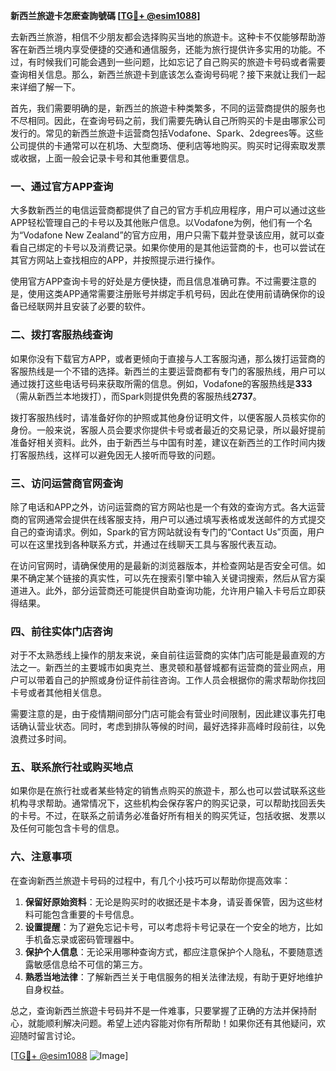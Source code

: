 **新西兰旅遊卡怎麽查詢號碼 [[TG💪+ @esim1088](https://t.me/s/esim1088)]**

去新西兰旅游，相信不少朋友都会选择购买当地的旅遊卡。这种卡不仅能够帮助游客在新西兰境内享受便捷的交通和通信服务，还能为旅行提供许多实用的功能。不过，有时候我们可能会遇到一些问题，比如忘记了自己购买的旅遊卡号码或者需要查询相关信息。那么，新西兰旅遊卡到底该怎么查询号码呢？接下来就让我们一起来详细了解一下。

首先，我们需要明确的是，新西兰的旅遊卡种类繁多，不同的运营商提供的服务也不尽相同。因此，在查询号码之前，我们需要先确认自己所购买的卡是由哪家公司发行的。常见的新西兰旅遊卡运营商包括Vodafone、Spark、2degrees等。这些公司提供的卡通常可以在机场、大型商场、便利店等地购买。购买时记得索取发票或收据，上面一般会记录卡号和其他重要信息。

### **一、通过官方APP查询**

大多数新西兰的电信运营商都提供了自己的官方手机应用程序，用户可以通过这些APP轻松管理自己的卡号以及其他账户信息。以Vodafone为例，他们有一个名为“Vodafone New Zealand”的官方应用，用户只需下载并登录该应用，就可以查看自己绑定的卡号以及消费记录。如果你使用的是其他运营商的卡，也可以尝试在其官方网站上查找相应的APP，并按照提示进行操作。

使用官方APP查询卡号的好处是方便快捷，而且信息准确可靠。不过需要注意的是，使用这类APP通常需要注册账号并绑定手机号码，因此在使用前请确保你的设备已经联网并且安装了必要的软件。

### **二、拨打客服热线查询**

如果你没有下载官方APP，或者更倾向于直接与人工客服沟通，那么拨打运营商的客服热线是一个不错的选择。新西兰的主要运营商都有专门的客服热线，用户可以通过拨打这些电话号码来获取所需的信息。例如，Vodafone的客服热线是**333**（需从新西兰本地拨打），而Spark则提供免费的客服热线**2737**。

拨打客服热线时，请准备好你的护照或其他身份证明文件，以便客服人员核实你的身份。一般来说，客服人员会要求你提供卡号或者最近的交易记录，所以最好提前准备好相关资料。此外，由于新西兰与中国有时差，建议在新西兰的工作时间内拨打客服热线，这样可以避免因无人接听而导致的问题。

### **三、访问运营商官网查询**

除了电话和APP之外，访问运营商的官方网站也是一个有效的查询方式。各大运营商的官网通常会提供在线客服支持，用户可以通过填写表格或发送邮件的方式提交自己的查询请求。例如，Spark的官方网站就设有专门的“Contact Us”页面，用户可以在这里找到各种联系方式，并通过在线聊天工具与客服代表互动。

在访问官网时，请确保使用的是最新的浏览器版本，并检查网站是否安全可信。如果不确定某个链接的真实性，可以先在搜索引擎中输入关键词搜索，然后从官方渠道进入。此外，部分运营商还可能提供自助查询功能，允许用户输入卡号后立即获得结果。

### **四、前往实体门店咨询**

对于不太熟悉线上操作的朋友来说，亲自前往运营商的实体门店可能是最直观的方法之一。新西兰的主要城市如奥克兰、惠灵顿和基督城都有运营商的营业网点，用户可以带着自己的护照或身份证件前往咨询。工作人员会根据你的需求帮助你找回卡号或者其他相关信息。

需要注意的是，由于疫情期间部分门店可能会有营业时间限制，因此建议事先打电话确认营业状态。同时，考虑到排队等候的时间，最好选择非高峰时段前往，以免浪费过多时间。

### **五、联系旅行社或购买地点**

如果你是在旅行社或者某些特定的销售点购买的旅遊卡，那么也可以尝试联系这些机构寻求帮助。通常情况下，这些机构会保存客户的购买记录，可以帮助找回丢失的卡号。不过，在联系之前请务必准备好所有相关的购买凭证，包括收据、发票以及任何可能包含卡号的信息。

### **六、注意事项**

在查询新西兰旅遊卡号码的过程中，有几个小技巧可以帮助你提高效率：

1. **保留好原始资料**：无论是购买时的收据还是卡本身，请妥善保管，因为这些材料可能包含重要的卡号信息。
2. **设置提醒**：为了避免忘记卡号，可以考虑将卡号记录在一个安全的地方，比如手机备忘录或密码管理器中。
3. **保护个人信息**：无论采用哪种查询方式，都应注意保护个人隐私，不要随意透露敏感信息给不可信的第三方。
4. **熟悉当地法律**：了解新西兰关于电信服务的相关法律法规，有助于更好地维护自身权益。

总之，查询新西兰旅遊卡号码并不是一件难事，只要掌握了正确的方法并保持耐心，就能顺利解决问题。希望上述内容能对你有所帮助！如果你还有其他疑问，欢迎随时留言讨论。

[[TG💪+ @esim1088](https://t.me/s/esim1088) ![Image](https://i.postimg.cc/4NQfJmqS/Snipaste-2025-05-13-00-14-12.png)]